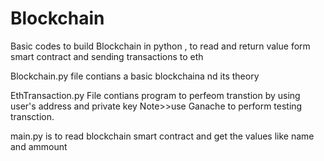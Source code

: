 # Blockchain
Basic codes to build Blockchain  in python ,  to read and return value form smart contract and sending transactions to eth

Blockchain.py file contians a basic blockchaina nd its theory

EthTransaction.py File contians program to perfeom transtion by using user's address and private key Note>>use Ganache to perform testing transction.

main.py  is to read blockchain smart contract and get  the values like name and ammount
